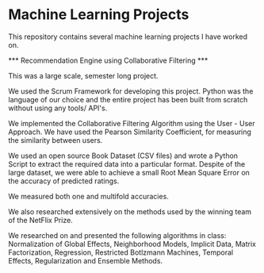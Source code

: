 # Machine Learning Projects
This repository contains several machine learning projects I have worked on. 

*** Recommendation Engine using Collaborative Filtering ***

This was a large scale, semester long project. 

We used the Scrum Framework for developing this project. Python was the language of our choice and the entire project has been built from scratch without using any tools/ API's. 

We implemented the Collaborative Filtering Algorithm using the User - User Approach. We have used the Pearson Similarity Coefficient, for measuring the similarity between users. 

We used an open source Book Dataset (CSV files) and wrote a Python Script to extract the required data into a particular format. Despite of the large dataset, we were able to achieve a small Root Mean Square Error on the accuracy of predicted ratings. 

We measured both one and multifold accuracies. 

We also researched extensively on the methods used by the winning team of the NetFlix Prize.

We researched on and presented the following algorithms in class: Normalization of Global Effects, Neighborhood Models, Implicit Data, Matrix Factorization, Regression, Restricted Botlzmann Machines, Temporal Effects, Regularization and Ensemble Methods. 
